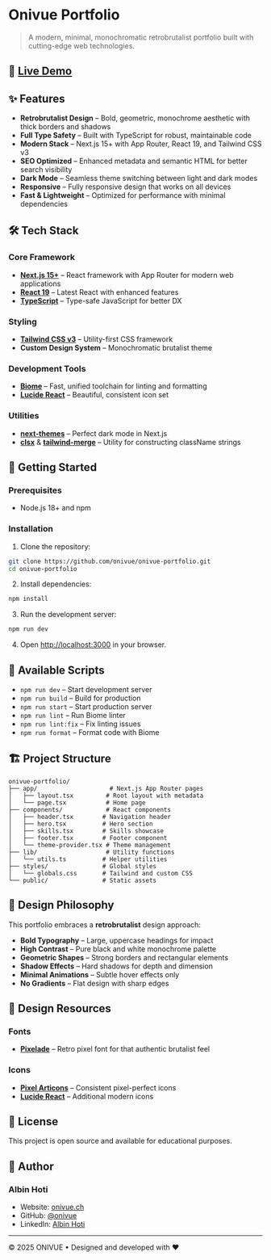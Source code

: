 # Onivue Portfolio

> A modern, minimal, monochromatic retrobrutalist portfolio built with cutting-edge web technologies.

## 🚀 [Live Demo](https://www.onivue.ch/)

## ✨ Features

- **Retrobrutalist Design** – Bold, geometric, monochrome aesthetic with thick borders and shadows
- **Full Type Safety** – Built with TypeScript for robust, maintainable code
- **Modern Stack** – Next.js 15+ with App Router, React 19, and Tailwind CSS v3
- **SEO Optimized** – Enhanced metadata and semantic HTML for better search visibility
- **Dark Mode** – Seamless theme switching between light and dark modes
- **Responsive** – Fully responsive design that works on all devices
- **Fast & Lightweight** – Optimized for performance with minimal dependencies

## 🛠️ Tech Stack

### Core Framework

- **[Next.js 15+](https://nextjs.org)** – React framework with App Router for modern web applications
- **[React 19](https://react.dev)** – Latest React with enhanced features
- **[TypeScript](https://www.typescriptlang.org)** – Type-safe JavaScript for better DX

### Styling

- **[Tailwind CSS v3](https://tailwindcss.com/)** – Utility-first CSS framework
- **Custom Design System** – Monochromatic brutalist theme

### Development Tools

- **[Biome](https://biomejs.dev)** – Fast, unified toolchain for linting and formatting
- **[Lucide React](https://lucide.dev)** – Beautiful, consistent icon set

### Utilities

- **[next-themes](https://github.com/pacocoursey/next-themes)** – Perfect dark mode in Next.js
- **[clsx](https://github.com/lukeed/clsx)** & **[tailwind-merge](https://github.com/dcastil/tailwind-merge)** – Utility for constructing className strings

## 🚀 Getting Started

### Prerequisites

- Node.js 18+ and npm

### Installation

1. Clone the repository:

```bash
git clone https://github.com/onivue/onivue-portfolio.git
cd onivue-portfolio
```

2. Install dependencies:

```bash
npm install
```

3. Run the development server:

```bash
npm run dev
```

4. Open [http://localhost:3000](http://localhost:3000) in your browser.

## 📜 Available Scripts

- `npm run dev` – Start development server
- `npm run build` – Build for production
- `npm run start` – Start production server
- `npm run lint` – Run Biome linter
- `npm run lint:fix` – Fix linting issues
- `npm run format` – Format code with Biome

## 🏗️ Project Structure

```
onivue-portfolio/
├── app/                    # Next.js App Router pages
│   ├── layout.tsx         # Root layout with metadata
│   └── page.tsx           # Home page
├── components/            # React components
│   ├── header.tsx        # Navigation header
│   ├── hero.tsx          # Hero section
│   ├── skills.tsx        # Skills showcase
│   ├── footer.tsx        # Footer component
│   └── theme-provider.tsx # Theme management
├── lib/                   # Utility functions
│   └── utils.ts          # Helper utilities
├── styles/               # Global styles
│   └── globals.css       # Tailwind and custom CSS
└── public/               # Static assets
```

## 🎨 Design Philosophy

This portfolio embraces a **retrobrutalist** design approach:

- **Bold Typography** – Large, uppercase headings for impact
- **High Contrast** – Pure black and white monochrome palette
- **Geometric Shapes** – Strong borders and rectangular elements
- **Shadow Effects** – Hard shadows for depth and dimension
- **Minimal Animations** – Subtle hover effects only
- **No Gradients** – Flat design with sharp edges

## 🎨 Design Resources

### Fonts

- **[Pixelade](https://www.dafont.com/pixelate-2.font)** – Retro pixel font for that authentic brutalist feel

### Icons

- **[Pixel Articons](https://pixelarticons.com/)** – Consistent pixel-perfect icons
- **[Lucide React](https://lucide.dev)** – Additional modern icons

## 📝 License

This project is open source and available for educational purposes.

## 👤 Author

### Albin Hoti

- Website: [onivue.ch](https://www.onivue.ch)
- GitHub: [@onivue](https://github.com/onivue)
- LinkedIn: [Albin Hoti](https://www.linkedin.com/in/albin-hoti-a1991b237)

---

© 2025 ONIVUE • Designed and developed with ❤️
